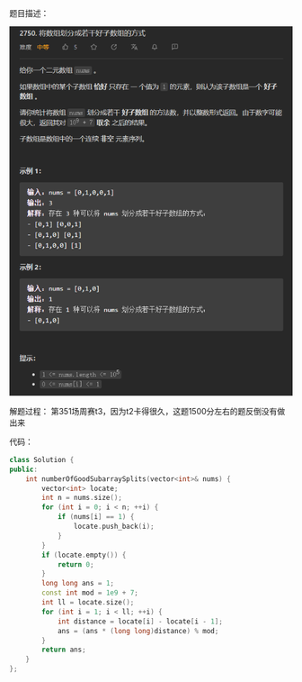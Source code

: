 题目描述：

![image](/basical/array/image/image84.png)

解题过程：
第351场周赛t3，因为t2卡得很久，这题1500分左右的题反倒没有做出来

代码：

```cpp
class Solution {
public:
    int numberOfGoodSubarraySplits(vector<int>& nums) {
        vector<int> locate;
        int n = nums.size();
        for (int i = 0; i < n; ++i) {
            if (nums[i] == 1) {
                locate.push_back(i);
            }
        }
        if (locate.empty()) {
            return 0;
        }
        long long ans = 1;
        const int mod = 1e9 + 7;
        int ll = locate.size();
        for (int i = 1; i < ll; ++i) {
            int distance = locate[i] - locate[i - 1];
            ans = (ans * (long long)distance) % mod;
        }
        return ans;
    }
};
```